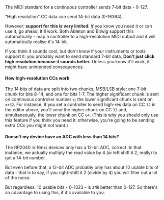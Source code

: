 The MIDI standard for a continuous controller sends 7-bit data - 0-127.

"High resolution" CC data can send 14-bit data (0-16384).

However: **support for this is very limited**. _If_ you know you need it or can use it, go ahead, it'll work. Both Ableton and Bitwig support this automatically - map a controller to a high-resolution MIDI output and it will automatically realise it's 14-bit.

If you think it sounds cool, but don't know if your instruments or tools support it: you probably want to send standard 7-bit data. **Don't just click high resolution because it sounds better.** Unless you know it'll work, it might have unintended consequences.

#### How high-resolution CCs work

The 14 bits of data are split into two chunks, MSB/LSB style: one 7-bit chunk for bits 8-14, and one for bits 1-7. The higher significant chunk is sent on continuous controller number `x`; the lower significant chunk is sent on `x+32`. For instance, if you set a controller to send high-res data on CC `32` in the editor above, you'll send the higher chunk on CC `32` and, simultaneously, the lower chunk on CC `64`. (This is why you should only use this feature if you think you need it: otherwise, you're going to be sending extra CCs you might not want.)

#### Doesn't my device have an ADC with less than 14 bits?

The RP2040 in 16nx/ devices only has a 12-bit ADC, correct. In that instance, we actually multiply the read value by 4 (or left shift it 2, really) to get a 14-bit number.

But even before that, a 12-bit ADC probably only has about 10 usable bits of data - that is to say, if you right-shift it 2 (divide by 4) you will filter out a lot of the noise.

But regardless: 10 usable bits - 0-1023 - is _still_ better than 0-127. So there's an advantage to using this, if it's available to you.

